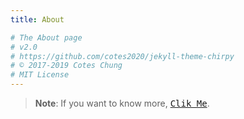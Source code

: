 ```yaml
---
title: About

# The About page
# v2.0
# https://github.com/cotes2020/jekyll-theme-chirpy
# © 2017-2019 Cotes Chung
# MIT License
---
```


> **Note**: If you want to know more, <a href="http://jongsky.ga/"><kbd>Clik Me</kbd></a>.